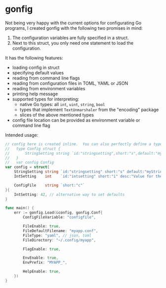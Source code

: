 gonfig
======

Not being very happy with the current options for configurating Go programs, 
I created gonfig with the following two promises in mind:

1. The configuration variables are fully specified in a struct.
2. Next to this struct, you only need one statement to load the configuration.

It has the following features:

- loading config in struct
- specifying default values
- reading from command line flags
- reading from configuration files in TOML, YAML or JSON
- reading from environment variables
- printing help message
- supported types for interpreting:
  - native Go types: all `int`, `uint`, `string`, `bool`
  - types that implement `TextUnmarshaler` from the "encoding" package
  - slices of the above mentioned types
- config file location can be provided as environment variable or command line 
  flag

Intended usage:

```go
// config here is created inline.  You can also perfectly define a type for it:
//   type Config struct {
//       StringSetting string `id:"stringsetting",short:"s",default:"myString!",desc:"Value for the string"`
//   }
//   var config Config
var config = struct{
	StringSetting string `id:"stringsetting" short:"s" default:"myString!" desc:"Value for the string"`
	IntSetting    int    `id:"intsetting" short:"i" desc:"Value for the int"`

	ConfigFile    string `short:"c"`
}{
	IntSetting: 42, // alternative way to set defaults
}

func main() {
	err := gonfig.Load(&config, gonfig.Conf{
		ConfigFileVariable: "configfile",

		FileEnable: true,
		FileDefaultFilename: "myapp.conf",
		FileType: "yaml", // json, toml
		FileDirectory: "~/.config/myapp",

		FlagEnable: true,

		EnvEnable: true,
		EnvPrefix: "MYAPP_",

		HelpEnable: true,
	})
}
```
